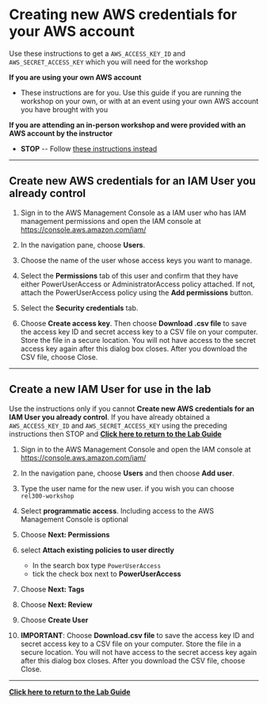 # Creating new AWS credentials for your AWS account

Use these instructions to get a `AWS_ACCESS_KEY_ID` and `AWS_SECRET_ACCESS_KEY` which you will need for the workshop

**If you are using your own AWS account**

* These instructions are for you.  Use this guide if you are running the workshop on your own, or with at an event using your own AWS account you have brought with you

**If you are attending an in-person workshop and were provided with an AWS account by the instructor**

* **STOP** -- Follow [these instructions instead](Workshop_AWS_Account.md)

---

## Create new AWS credentials for an IAM User you already control

1. Sign in to the AWS Management Console as a IAM user who has IAM management permissions and open the IAM console at <https://console.aws.amazon.com/iam/>

1. In the navigation pane, choose **Users**.

1. Choose the name of the user whose access keys you want to manage.

1. Select the **Permissions** tab of this user and confirm that they have either PowerUserAccess or AdministratorAccess policy attached. If not, attach the PowerUserAccess policy using the **Add permissions** button.

1. Select the **Security credentials** tab.

1. Choose **Create access key**. Then choose **Download .csv file** to save the access key ID and secret access key to a CSV file on your computer. Store the file in a secure location. You will not have access to the secret access key again after this dialog box closes. After you download the CSV file, choose Close.

---

## Create a new IAM User for use in the lab

Use the instructions only if you cannot **Create new AWS credentials for an IAM User you already control**. If you have already obtained a `AWS_ACCESS_KEY_ID` and `AWS_SECRET_ACCESS_KEY` using the preceding instructions then STOP and **[Click here to return to the Lab Guide](../Lab_Guide.md)**

1. Sign in to the AWS Management Console and open the IAM console at <https://console.aws.amazon.com/iam/>

1. In the navigation pane, choose **Users** and then choose **Add user**.

1. Type the user name for the new user. if you wish you can choose `rel300-workshop`

1. Select **programmatic access**. Including access to the AWS Management Console is optional

1. Choose **Next: Permissions**

1. select **Attach existing policies to user directly**
     * In the search box type `PowerUserAccess`
     * tick the check box next to **PowerUserAccess**

1. Choose **Next: Tags**

1. Choose **Next: Review**

1. Choose **Create User**

1. **IMPORTANT**: Choose **Download.csv file** to save the access key ID and secret access key to a CSV file on your computer. Store the file in a secure location. You will not have access to the secret access key again after this dialog box closes. After you download the CSV file, choose Close.

---
**[Click here to return to the Lab Guide](../Lab_Guide.md)**
